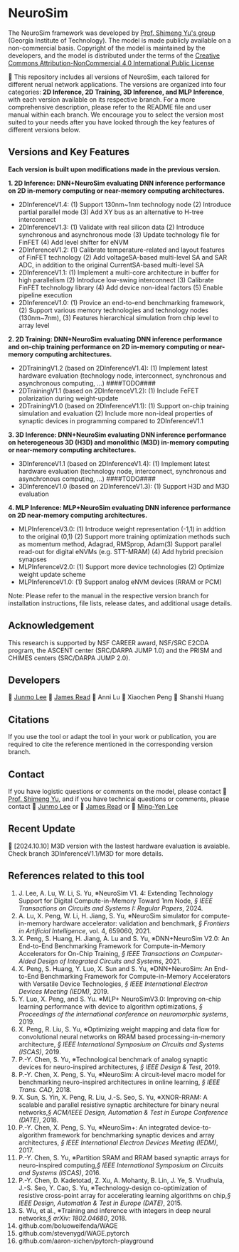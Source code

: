 # NeuroSim

The NeuroSim framework was developed by [Prof. Shimeng Yu's group](https://shimeng.ece.gatech.edu/) (Georgia Institute of Technology). The model is made publicly available on a non-commercial basis. Copyright of the model is maintained by the developers, and the model is distributed under the terms of the [Creative Commons Attribution-NonCommercial 4.0 International Public License](http://creativecommons.org/licenses/by-nc/4.0/legalcode)

:star2: This repository includes all versions of NeuroSim, each tailored for different nerual network applications. The versions are organized into four categories: **2D Inference, 2D Training, 3D Inference, and MLP Inference**, with each version available on its respective branch. For a more comprehensive description, please refer to the README file and user manual within each branch. We encourage you to select the version most suited to your needs after you have looked through the key features of different versions below.

## Versions and Key Features
**Each version is built upon modifications made in the previous version.**

**1. 2D Inference: DNN+NeuroSim evaluating DNN inference performance on 2D in-memory computing or near-memory computing architectures.**
+ 2DInferenceV1.4: (1) Support 130nm~1nm technology node (2) Introduce partial parallel mode (3) Add XY bus as an alternative to H-tree interconnect
+ 2DInferenceV1.3: (1) Validate with real silicon data (2) Introduce synchronous and asynchronous mode (3) Update technology file for FinFET (4) Add level shifter for eNVM
+ 2DInferenceV1.2: (1) Calibrate temperature-related and layout features of FinFET technology (2) Add voltageSA-based multi-level SA and SAR ADC, in addition to the original CurrentSA-based multi-level SA
+ 2DInferenceV1.1: (1) Implement a multi-core architecture in buffer for high parallelism (2) Introduce low-swing interconnect (3) Calibrate FinFET technology library (4) Add device non-ideal factors (5) Enable pipeline execution
+ 2DInferenceV1.0: (1) Provice an end-to-end benchmarking framework, (2) Support various memory technologies and technology nodes (130nm~7nm), (3) Features hierarchical simulation from chip level to array level

**2. 2D Training: DNN+NeuroSim evaluating DNN inference performance and on-chip training performance on 2D in-memory computing or near-memory computing architectures.**
+ 2DTrainingV1.2 (based on 2DInferenceV1.4): (1) Implement latest hardware evaluation (technology node, interconnect, synchronous and asynchronous computing, ...) ####TODO####
+ 2DTrainingV1.1 (based on 2DInferenceV1.2): (1) Include FeFET polarization during weight-update
+ 2DTrainingV1.0 (based on 2DInferenceV1.1): (1) Support on-chip training simulation and evaluation (2) Include more non-ideal properties of synaptic devices in programming compared to 2DInferenceV1.1

**3. 3D Inference: DNN+NeuroSim evaluating DNN inference performance on heterogeneous 3D (H3D) and monolithic (M3D) in-memory computing or near-memory computing architectures.**
+ 3DInferenceV1.1 (based on 2DInferenceV1.4): (1) Implement latest hardware evaluation (technology node, interconnect, synchronous and asynchronous computing, ...) ####TODO####
+ 3DInferenceV1.0 (based on 2DInferenceV1.3): (1) Support H3D and M3D evaluation

**4. MLP Inference: MLP+NeuroSim evaluating DNN inference performance on 2D near-memory computing architectures.**
+ MLPInferenceV3.0: (1) Introduce weight representation (-1,1) in addtion to the original (0,1) (2) Support more training optimization methods such as momentum method, Adagrad, RMSprop, Adam(3) Support parallel read-out for digital eNVMs (e.g. STT-MRAM) (4) Add hybrid precision synapses
+ MLPInferenceV2.0: (1) Support more device technologies (2) Optimize weight update scheme
+ MLPInferenceV1.0: (1) Support analog eNVM devices (RRAM or PCM)

Note: Please refer to the manual in the respective version branch for installation instructions, file lists, release dates, and additional usage details.

## Acknowledgement
This research is supported by NSF CAREER award, NSF/SRC E2CDA program, the ASCENT center (SRC/DARPA JUMP 1.0) and the PRISM and CHIMES centers (SRC/DARPA JUMP 2.0).

## Developers
:two_men_holding_hands: [Junmo Lee](mailto:junmolee@gatech.edu) :two_men_holding_hands: [James Read](mailto:jread6@gatech.edu) :couple: Anni Lu :two_women_holding_hands: Xiaochen Peng :two_women_holding_hands: Shanshi Huang

## Citations
If you use the tool or adapt the tool in your work or publication, you are required to cite the reference mentioned in the corresponding version branch.

## Contact
If you have logistic questions or comments on the model, please contact :man: [Prof. Shimeng Yu](mailto:shimeng.yu@ece.gatech.edu), and if you have technical questions or comments, please contact :man: [Junmo Lee](mailto:junmolee@gatech.edu) or :man: [James Read](mailto:jread6@gatech.edu) or :man: [Ming-Yen Lee](mailto:mlee838@gatech.edu)

## Recent Update
:star2: [2024.10.10] M3D version with the lastest hardware evaluation is avaiable. Check branch 3DInferenceV1.1/M3D for more details.

## References related to this tool
1. J. Lee, A. Lu, W. Li, S. Yu, ※NeuroSim V1. 4: Extending Technology Support for Digital Compute-in-Memory Toward 1nm Node, *§ IEEE Transactions on Circuits and Systems I: Regular Papers*, 2024.
2. A. Lu, X. Peng, W. Li, H. Jiang, S. Yu, ※NeuroSim simulator for compute-in-memory hardware accelerator: validation and benchmark, *§ Frontiers in Artificial Intelligence*, vol. 4, 659060, 2021.
3. X. Peng, S. Huang, H. Jiang, A. Lu and S. Yu, ※DNN+NeuroSim V2.0: An End-to-End Benchmarking Framework for Compute-in-Memory Accelerators for On-Chip Training, *§ IEEE Transactions on Computer-Aided Design of Integrated Circuits and Systems*, 2021.
4. X. Peng, S. Huang, Y. Luo, X. Sun and S. Yu, ※DNN+NeuroSim: An End-to-End Benchmarking Framework for Compute-in-Memory Accelerators with Versatile Device Technologies, *§ IEEE International Electron Devices Meeting (IEDM)*, 2019.
5. Y. Luo, X. Peng, and S. Yu. ※MLP+ NeuroSimV3.0: Improving on-chip learning performance with device to algorithm optimizations, *§ Proceedings of the international conference on neuromorphic systems*, 2019.
6. X. Peng, R. Liu, S. Yu, ※Optimizing weight mapping and data flow for convolutional neural networks on RRAM based processing-in-memory architecture, *§ IEEE International Symposium on Circuits and Systems (ISCAS)*, 2019.
7. P.-Y. Chen, S. Yu, ※Technological benchmark of analog synaptic devices for neuro-inspired architectures, *§ IEEE Design & Test*, 2019.
8. P.-Y. Chen, X. Peng, S. Yu, ※NeuroSim: A circuit-level macro model for benchmarking neuro-inspired architectures in online learning, *§ IEEE Trans. CAD*, 2018.
9. X. Sun, S. Yin, X. Peng, R. Liu, J.-S. Seo, S. Yu, ※XNOR-RRAM: A scalable and parallel resistive synaptic architecture for binary neural networks,*§ ACM/IEEE Design, Automation & Test in Europe Conference (DATE)*, 2018.
10. P.-Y. Chen, X. Peng, S. Yu, ※NeuroSim+: An integrated device-to-algorithm framework for benchmarking synaptic devices and array architectures, *§ IEEE International Electron Devices Meeting (IEDM)*, 2017.
11. P.-Y. Chen, S. Yu, ※Partition SRAM and RRAM based synaptic arrays for neuro-inspired computing,*§ IEEE International Symposium on Circuits and Systems (ISCAS)*, 2016.
12. P.-Y. Chen, D. Kadetotad, Z. Xu, A. Mohanty, B. Lin, J. Ye, S. Vrudhula, J.-S. Seo, Y. Cao, S. Yu, ※Technology-design co-optimization of resistive cross-point array for accelerating learning algorithms on chip,*§ IEEE Design, Automation & Test in Europe (DATE)*, 2015.
13. S. Wu, et al., ※Training and inference with integers in deep neural networks,*§ arXiv: 1802.04680*, 2018.
14. github.com/boluoweifenda/WAGE
15. github.com/stevenygd/WAGE.pytorch
16. github.com/aaron-xichen/pytorch-playground